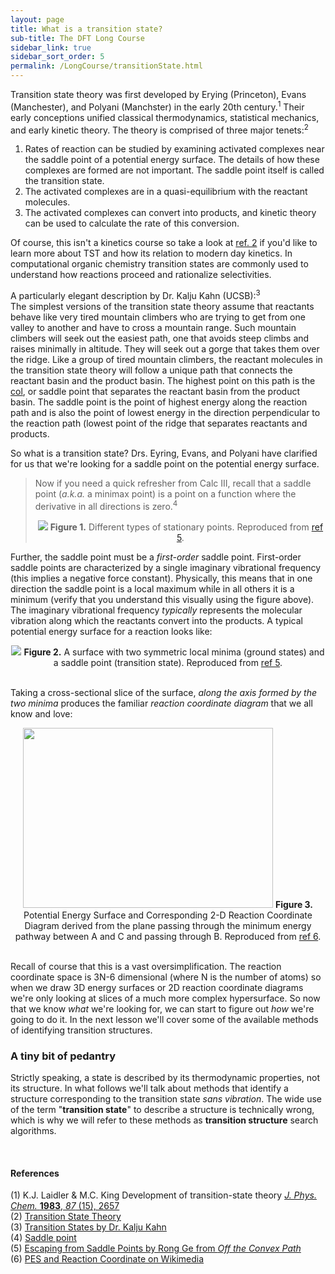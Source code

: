 ```yaml
---
layout: page
title: What is a transition state?
sub-title: The DFT Long Course
sidebar_link: true
sidebar_sort_order: 5
permalink: /LongCourse/transitionState.html
---
```


Transition state theory was first developed by Erying (Princeton), Evans (Manchester), and Polyani (Manchster) in the early 20th century.<sup>1</sup> Their early conceptions unified classical thermodynamics, statistical mechanics, and early kinetic theory. The theory is comprised of three major tenets:<sup>2</sup>

1. Rates of reaction can be studied by examining activated complexes near the saddle point of a potential energy surface. The details of how these complexes are formed are not important. The saddle point itself is called the transition state.  
2. The activated complexes are in a quasi-equilibrium with the reactant molecules.  
3. The activated complexes can convert into products, and kinetic theory can be used to calculate the rate of this conversion.  

Of course, this isn't a kinetics course so take a look at [ref. 2](https://en.wikipedia.org/wiki/Transition_state_theory) if you'd like to learn more about TST and how its relation to modern day kinetics. In computational organic chemistry transition states are commonly used to understand how reactions proceed and rationalize selectivities.  

<div class='message'>
A particularly elegant description by Dr. Kalju Kahn (UCSB):<sup>3</sup><br>
The simplest versions of the transition state theory assume that reactants behave like very tired mountain climbers who are trying to get from one valley to another and have to cross a mountain range. Such mountain climbers will seek out the easiest path, one that avoids steep climbs and raises minimally in altitude. They will seek out a gorge that takes them over the ridge. Like a group of tired mountain climbers, the reactant molecules in the transition state theory will follow a unique path that connects the reactant basin and the product basin. The highest point on this path is the <a href='https://en.wikipedia.org/wiki/Col' target='_blank'>col</a>, or saddle point that separates the reactant basin from the product basin. The saddle point is the point of highest energy along the reaction path and is also the point of lowest energy in the direction perpendicular to the reaction path (lowest point of the ridge that separates reactants and products.
</div>

So what is a transition state? Drs. Eyring, Evans, and Polyani have clarified for us that we're looking for a saddle point on the potential energy surface.  

>Now if you need a quick refresher from Calc III, recall that a saddle point (*a.k.a.* a minimax point) is a point on a function where the derivative in all directions is zero.<sup>4</sup>
><center>
>   <img src='/dftCourse/assets/images/LC/minmaxsaddle.png'>
>   <b>Figure 1.</b> Different types of stationary points. Reproduced from <a href='https://www.offconvex.org/2016/03/22/saddlepoints/' target='_blank'>ref 5</a>.
></center>

Further, the saddle point must be a *first-order* saddle point. First-order saddle points are characterized by a single imaginary vibrational frequency (this implies a negative force constant). Physically, this means that in one direction the saddle point is a local maximum while in all others it is a minimum (verify that you understand this visually using the figure above). The imaginary vibrational frequency *typically* represents the molecular vibration along which the reactants convert into the products. A typical potential energy surface for a reaction looks like:

<center>
   <img src='/dftCourse/assets/images/LC/symmetrysmall.png'>
   <b>Figure 2.</b> A surface with two symmetric local minima (ground states) and a saddle point (transition state). Reproduced from <a href='https://www.offconvex.org/2016/03/22/saddlepoints/' target='_blank'>ref 5</a>.
</center>

<br />

Taking a cross-sectional slice of the surface, *along the axis formed by the two minima* produces the familiar *reaction coordinate diagram* that we all know and love:

<center>
   <img src='/dftCourse/assets/images/LC/PES_RC.png' width="400" height='288'>
   <b>Figure 3.</b> Potential Energy Surface and Corresponding 2-D Reaction Coordinate Diagram derived from the plane passing through the minimum energy pathway between A and C and passing through B. Reproduced from <a href='https://commons.wikimedia.org/wiki/File:Potential_Energy_Surface_and_Corresponding_Reaction_Coordinate_Diagram.png' target='_blank'>ref 6</a>.
</center>

<br />

Recall of course that this is a vast oversimplification. The reaction coordinate space is 3N-6 dimensional (where N is the number of atoms) so when we draw 3D energy surfaces or 2D reaction coordinate diagrams we're only looking at slices of a much more complex hypersurface. So now that we know *what* we're looking for, we can start to figure out *how* we're going to do it. In the next lesson we'll cover some of the available methods of identifying transition structures.

<!-- TODO: This feels incomplete, maybe we return to it later and add some more discussion? Maybe this will feel better once we write the next section  -->

### A tiny bit of pedantry

Strictly speaking, a state is described by its thermodynamic properties, not its structure. In what follows we'll talk about methods that identify a structure corresponding to the transition state *sans vibration*. The wide use of the term "**transition state**" to describe a structure is technically wrong, which is why we will refer to these methods as **transition structure** search algorithms.

<br />

#### References

(1) K.J. Laidler & M.C. King Development of transition-state theory [*J. Phys. Chem.* **1983**, *87* (15), 2657](https://pubs.acs.org/doi/10.1021/j100238a002)  
(2) [Transition State Theory](https://en.wikipedia.org/wiki/Transition_state_theory)  
(3) [Transition States by Dr. Kalju Kahn](https://people.chem.ucsb.edu/kahn/kalju/chem126/public/qm_ts_optim.html)  
(4) [Saddle point](https://en.wikipedia.org/wiki/Saddle_point)  
(5) [Escaping from Saddle Points by Rong Ge from *Off the Convex Path*](https://www.offconvex.org/2016/03/22/saddlepoints/)  
(6) [PES and Reaction Coordinate on Wikimedia](https://commons.wikimedia.org/wiki/File:Potential_Energy_Surface_and_Corresponding_Reaction_Coordinate_Diagram.png)  
